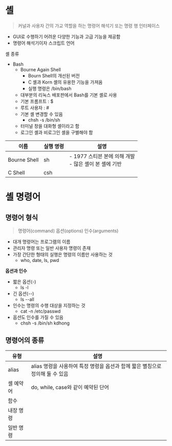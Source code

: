 # 셸
> 커널과 사용자 간의 가교 역할을 하는 명령어 해석기 또는 명령 행 인터페이스

- GUI로 수행하기 어려운 다양한 기능과 고급 기능을 제공함
- 명령어 해석기이자 스크립트 언어

셸 종류

- Bash
	- Bourne Again Shell
		- Bourn Shell의 개선된 버전
		- C 셸과 Korn 셸의 유용한 기능을 가져옴
		- 실행 명령은 /bin/bash
	- 대부분의 리눅스 배포판에서 Bash를 기본 셸로 사용
	- 기본 프롬프트 : $
	- 루트 사용자 : #
	- 기본 셸 변경할 수 있음
		- chsh -s /bin/sh
	- 터미널 창을 대화형 셸이라고 함
	- 로그인 셸과 비로그인 셸을 구별해야 함

| 이름           | 실행 명령 | 설명                                     |
| ------------ | ----- | -------------------------------------- |
| Bourne Shell | sh    | - 1977 스티븐 본에 의해 개발<br>- 많은 셸이 본 셸에 기반 |
| C Shell      | csh   |                                        |

# 셸 명령어

## 명령어 형식
> 명령어(command) 옵션(options) 인수(arguments)

- 대개 명령어는 프로그램의 이름
- 관리자 명령 또는 일반 사용자 명령이 존재
- 가장 간단한 형태의 실행은 명령의 이름만 사용하는 것
	- who, date, ls, pwd


**옵션과 인수**
- 짧은 옵션(-)
	- ls -l
- 긴 옵션(--)
	- ls --all
- 인수는 명령의 수행 대상을 지정하는 것
	- cat -n /etc/passwd
- 옵션도 인수를 가질 수 있음
	- chsh -s /bin/sh kdhong

## 명령어의 종류

| 유형    | 설명                                              |
| ----- | ----------------------------------------------- |
| alias | alias 명령을 사용하여 특정 명령을 옵션과 함께 짧은 별칭으로 정의해 둘 수 있음 |
| 셸 예약어 | do, while, case와 같이 예약된 단어                      |
| 함수    |                                                 |
| 내장 명령 |                                                 |
| 일반 명령 |                                                 |
